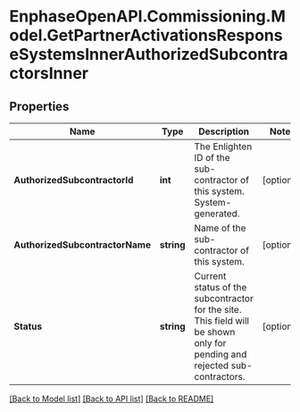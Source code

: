 # EnphaseOpenAPI.Commissioning.Model.GetPartnerActivationsResponseSystemsInnerAuthorizedSubcontractorsInner

## Properties

Name | Type | Description | Notes
------------ | ------------- | ------------- | -------------
**AuthorizedSubcontractorId** | **int** | The Enlighten ID of the sub-contractor of this system. System-generated. | [optional] 
**AuthorizedSubcontractorName** | **string** | Name of the sub-contractor of this system. | [optional] 
**Status** | **string** | Current status of the subcontractor for the site. This field will be shown only for pending and rejected sub-contractors. | [optional] 

[[Back to Model list]](../README.md#documentation-for-models) [[Back to API list]](../README.md#documentation-for-api-endpoints) [[Back to README]](../README.md)

